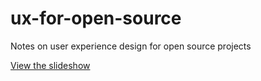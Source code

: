 ux-for-open-source
==================

Notes on user experience design for open source projects

[View the slideshow](http://mchogan.github.io/ux-for-open-source)
